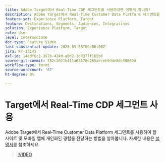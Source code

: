 ```yaml
---
title: Adobe Target에서 Real-Time CDP 세그먼트를 사용하려면 어떻게 합니까?
description: Adobe Target에서 Real-Time Customer Data Platform 세그먼트를 사용하여 웹 사이트 및 모바일 앱에 개인화된 경험을 전달하는 방법을 알아봅니다.
feature-set: Experience Platform, Target
feature: Destinations, Segments, Audiences, Integrations
solution: Experience Platform, Target
role: User
level: Intermediate
doc-type: Feature Video
last-substantial-update: 2023-05-05T00:00:00Z
jira: KT-13141
exl-id: 14edf6c1-197b-424d-a0d2-3d8377f165b8
source-git-commit: 782c2021b411a65178d265aeceb9dde8dc50860d
workflow-type: tm+mt
source-wordcount: '67'
ht-degree: 0%

---
```


# Target에서 Real-Time CDP 세그먼트 사용

Adobe Target에서 Real-Time Customer Data Platform 세그먼트를 사용하여 웹 사이트 및 모바일 앱에 개인화된 경험을 전달하는 방법을 알아봅니다. 자세한 내용은 [설명서](https://experienceleague.adobe.com/docs/target/using/integrate/integrating-with-rtcdp.html?lang=ko)를 참조하세요.

>[!VIDEO](https://video.tv.adobe.com/v/3446834/?learn=on&captions=kor)
